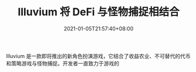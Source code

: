 ﻿---
title: "Illuvium 将 DeFi 与怪物捕捉相结合"
date: 2021-01-05T21:57:40+08:00
lastmod: 2021-01-05T16:45:40+08:00
draft: false
authors: ["Enoch"]
description: "Illuvium 是一款即将推出的新角色扮演游戏，它结合了收益农业、不可替代的代币和策略游戏与怪物捕捉。开发者一直致力于游戏的"
featuredImage: "illuvium-combines-defi-with-monster-catching.png"
tags: ["Strategy Game","策略游戏","Play to Earn"]
categories: ["news"]
news: ["策略游戏"]
weight: 
lightgallery: true
pinned: false
recommend: false
recommend1: false
---

Illuvium 是一款即将推出的新角色扮演游戏，它结合了收益农业、不可替代的代币和策略游戏与怪物捕捉。开发者一直致力于游戏的

<!--more-->

